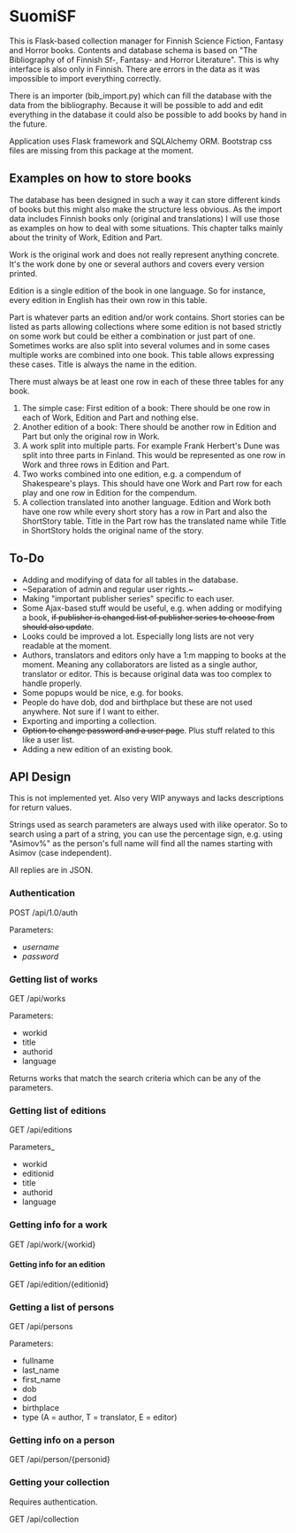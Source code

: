 # SuomiSF

This is Flask-based collection manager for Finnish Science Fiction, Fantasy and Horror books.
Contents and database schema is based on "The Bibliography of of Finnish Sf-, Fantasy- and Horror Literature". 
This is why interface is also only in Finnish. There are errors in the data as
it was impossible to import everything correctly.

There is an importer (bib_import.py) which can fill the database with the data
from the bibliography. Because it will be possible to add and edit everything
in the database it could also be possible to add books by hand in the future.

Application uses Flask framework and SQLAlchemy ORM. Bootstrap css files are
missing from this package at the moment.

## Examples on how to store books
The database has been designed in such a way it can store different kinds of
books but this might also make the structure less obvious. As the import data
includes Finnish books only (original and translations) I will use those as
examples on how to deal with some situations. This chapter talks mainly about
the trinity of Work, Edition and Part.

Work is the original work and does not really represent anything concrete.
It's the work done by one or several authors and covers every version printed.

Edition is a single edition of the book in one language. So for instance,
every edition in English has their own row in this table.

Part is whatever parts an edition and/or work contains. Short stories can be
listed as parts allowing collections where some edition is not based strictly
on some work but could be either a combination or just part of one. Sometimes
works are also split into several volumes and in some cases multiple works
are combined into one book. This table allows expressing these cases. Title is
always the name in the edition.

There must always be at least one row in each of these three tables for any
book.

1. The simple case: First edition of a book: There should be one row in each
   of Work, Edition and Part and nothing else.
2. Another edition of a book: There should be another row in Edition and Part
   but only the original row in Work.
3. A work split into multiple parts. For example Frank Herbert's Dune was
   split into three parts in Finland. This would be represented as one row in
   Work and three rows in Edition and Part.
4. Two works combined into one edition, e.g. a compendum of Shakespeare's
   plays. This should have one Work and Part row for each play and one row in
   Edition for the compendum.
5. A collection translated into another language. Edition and Work both have
   one row while every short story has a row in Part and also the ShortStory
   table. Title in the Part row has the translated name while Title in
   ShortStory holds the original name of the story. 

## To-Do
* Adding and modifying of data for all tables in the database.
* ~Separation of admin and regular user rights.~
* Making "important publisher series" specific to each user.
* Some Ajax-based stuff would be useful, e.g. when adding or modifying a book,
  ~~if publisher is changed list of publisher series to choose from should also
  update~~.
* Looks could be improved a lot. Especially long lists are not very readable
  at the moment.
* Authors, translators and editors only have a 1:m mapping to books at the
  moment. Meaning any collaborators are listed as a single author, translator or
  editor. This is because original data was too complex to handle properly.
* Some popups would be nice, e.g. for books.
* People do have dob, dod and birthplace but these are not used anywhere. Not
  sure if I want to either.
* Exporting and importing a collection.
* ~~Option to change password and a user page~~. Plus stuff related to this like
  a user list.
* Adding a new edition of an existing book.


## API Design

This is not implemented yet. Also very WIP anyways and lacks descriptions for
return values.

Strings used as search parameters are always used with ilike operator. So to
search using a part of a string, you can use the percentage sign, e.g. using
"Asimov%" as the person's full name will find all the names starting with
Asimov (case independent).

All replies are in JSON.

### Authentication

POST /api/1.0/auth

Parameters: 
* *username*
* *password*

### Getting list of works

GET /api/works

Parameters:
* workid
* title
* authorid
* language

Returns works that match the search criteria which can be any of the
parameters.

### Getting list of editions

GET /api/editions

Parameters_
* workid
* editionid
* title
* authorid
* language

### Getting info for a work

GET /api/work/{workid}

#### Getting info for an edition

GET /api/edition/{editionid}

### Getting a list of persons

GET /api/persons

Parameters:
* fullname
* last_name
* first_name
* dob
* dod
* birthplace
* type (A = author, T = translator, E = editor)

### Getting info on a person

GET /api/person/{personid}

### Getting your collection 

Requires authentication.

GET /api/collection
